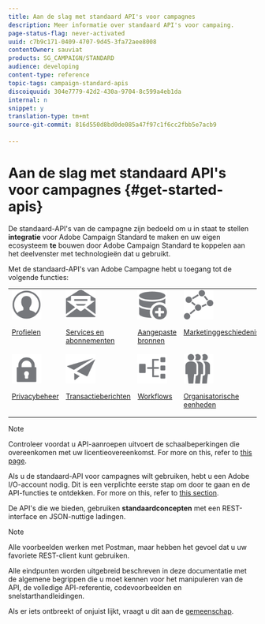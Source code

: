 ```yaml
---
title: Aan de slag met standaard API's voor campagnes
description: Meer informatie over standaard API's voor campaing.
page-status-flag: never-activated
uuid: c7b9c171-0409-4707-9d45-3fa72aee8008
contentOwner: sauviat
products: SG_CAMPAIGN/STANDARD
audience: developing
content-type: reference
topic-tags: campaign-standard-apis
discoiquuid: 304e7779-42d2-430a-9704-8c599a4eb1da
internal: n
snippet: y
translation-type: tm+mt
source-git-commit: 816d550d8bd0de085a47f97c1f6cc2fbb5e7acb9

---
```



# Aan de slag met standaard API&#39;s voor campagnes {#get-started-apis}

De standaard-API&#39;s van de campagne zijn bedoeld om u in staat te stellen **integratie** voor Adobe Campaign Standard te maken en uw eigen ecosysteem **te** bouwen door Adobe Campaign Standard te koppelen aan het deelvenster met technologieën dat u gebruikt.

Met de standaard-API&#39;s van Adobe Campagne hebt u toegang tot de volgende functies:

<table><tr>
 <td valign="top"><a href="../../api/using/retrieving-profiles.md"><img width="60px" alt="voorwaarden" src="assets/icon_profile.svg"/></a><p><a href="../../api/using/retrieving-profiles.md">Profielen</a></p></td>
<td valign="top"><a href="../../api/using/creating-a-service.md"><img width="60px" alt="voorwaarden" src="assets/icon_services.svg"/></a><p><a href="../../api/using/creating-a-service.md">Services en abonnementen</a></p></td>
<td valign="top"><a href="../../api/using/interacting-with-custom-resources.md"><img width="60px" alt="voorwaarden" src="assets/icon_customresources.svg"/></a><p><a href="../../api/using/interacting-with-custom-resources.md">Aangepaste bronnen</a></p></td>
<td valign="top"><a href="../../api/using/interacting-with-marketing-history.md"><img width="60px" alt="voorwaarden" src="assets/icon_marketinghistory.svg"/></a><p><a href="../../api/using/interacting-with-marketing-history.md">Marketinggeschiedenis</a></p></td>
</tr>
<tr>
<td valign="top"><a href="../../api/using/creating-a-privacy-request.md"><img width="60px" alt="voorwaarden" src="assets/icon_privacy.svg"/></a><p><a href="../../api/using/creating-a-privacy-request.md">Privacybeheer</a></p></td>
<td valign="top"><a href="../../api/using/managing-transactional-messages.md"><img width="60px" alt="voorwaarden" src="assets/icon_transactionalmessage.svg"/></a><p><a href="../../api/using/managing-transactional-messages.md">Transactieberichten</a></p></td>
<td valign="top"><a href="../../api/using/controlling-a-workflow.md"><img width="60px" alt="voorwaarden" src="assets/icon_workflows.svg"/></a><p><a href="../../api/using/controlling-a-workflow.md">Workflows</a></p></td>
<td valign="top"><a href="../../api/using/retrieving-an-organizational-unit.md"><img width="60px" alt="voorwaarden" src="assets/icon_units.svg"/></a><p><a href="../../api/using/retrieving-an-organizational-unit.md">Organisatorische eenheden</a></p></td>
</tr></table>

>[!NOTE]
>
>Controleer voordat u API-aanroepen uitvoert de schaalbeperkingen die overeenkomen met uw licentieovereenkomst. For more on this, refer to [this page](https://helpx.adobe.com/legal/product-descriptions/campaign-standard.html#ITInfrastructureResourcesbyActiveProfilesTiers).

Als u de standaard-API voor campagnes wilt gebruiken, hebt u een Adobe I/O-account nodig. Dit is een verplichte eerste stap om door te gaan en de API-functies te ontdekken.
For more on this, refer to [this section](../../api/using/setting-up-api-access.md).

De API&#39;s die we bieden, gebruiken **standaardconcepten** met een REST-interface en JSON-nuttige ladingen.

>[!NOTE]
>
>Alle voorbeelden werken met Postman, maar hebben het gevoel dat u uw favoriete REST-client kunt gebruiken.

Alle eindpunten worden uitgebreid beschreven in deze documentatie met de algemene begrippen die u moet kennen voor het manipuleren van de API, de volledige API-referentie, codevoorbeelden en snelstarthandleidingen.

Als er iets ontbreekt of onjuist lijkt, vraagt u dit aan de [gemeenschap](https://help-forums.adobe.com/content/adobeforums/en/campaign-forum/adobe-campaign.html).
